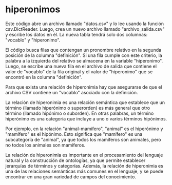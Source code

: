 # hiperonimos


Este código abre un archivo llamado "datos.csv" y lo lee usando la función csv.DictReader. Luego, crea un nuevo archivo llamado "archivo_salida.csv" y escribe los datos en él. La nueva tabla tendrá solo dos columnas: "vocablo" y "hiperonimo".

El código busca filas que contengan un pronombre relativo en la segunda posición de la columna "definición". Si una fila cumple con este criterio, la palabra a la izquierda del relativo se almacena en la variable "hiperonimo". Luego, se escribe una nueva fila en el archivo de salida que contiene el valor de "vocablo" de la fila original y el valor de "hiperonimo" que se encontró en la columna "definición". 

Para que exista una relación de hiperonimia hay que asegurarse de que el  archivo CSV contiene un "vocablo" asociado con la definición.

La relación de hiperonimia es una relación semántica que establece que un término (llamado hiperónimo o superorden) es más general que otro término (llamado hipónimo o suborden). En otras palabras, un término hiperónimo es una categoría que incluye a uno o varios términos hipónimos.

Por ejemplo, en la relación "animal-mamífero", "animal" es el hiperónimo y "mamífero" es el hipónimo. Esto significa que "mamífero" es una subcategoría de "animal", ya que todos los mamíferos son animales, pero no todos los animales son mamíferos.

La relación de hiperonimia es importante en el procesamiento del lenguaje natural y la construcción de ontologías, ya que permite establecer jerarquías de términos y categorías. Además, la relación de hiperonimia es una de las relaciones semánticas más comunes en el lenguaje, y se puede encontrar en una gran variedad de campos del conocimiento.
